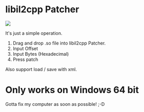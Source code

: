 # libil2cpp Patcher
 ![](https://i.imgur.com/NvI3fEL.png)
 
It's just a simple operation.
1. Drag and drop .so file into libil2cpp Patcher.
2. Input Offset 
3. Input Bytes (Hexadecimal)
4. Press patch

Also support load / save with xml.


# Only works on Windows 64 bit
Gotta fix my computer as soon as possible! ;-D

